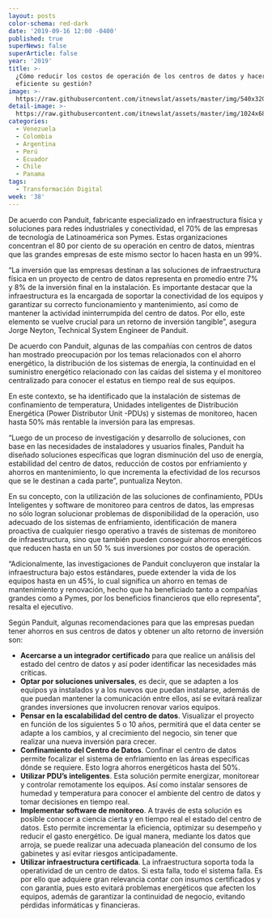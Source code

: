```yaml
---
layout: posts
color-schema: red-dark
date: '2019-09-16 12:00 -0400'
published: true
superNews: false
superArticle: false
year: '2019'
title: >-
  ¿Cómo reducir los costos de operación de los centros de datos y hacer más
  eficiente su gestión?
image: >-
  https://raw.githubusercontent.com/itnewslat/assets/master/img/540x320/Centro-de-Datos-Panduit-p.jpg
detail-image: >-
  https://raw.githubusercontent.com/itnewslat/assets/master/img/1024x680/Centro-de-Datos-Panduit-g.jpg
categories:
  - Venezuela
  - Colombia
  - Argentina
  - Perú
  - Ecuador
  - Chile
  - Panama
tags:
  - Transformación Digital
week: '38'
---
```

De acuerdo con Panduit, fabricante especializado en infraestructura física y soluciones para redes industriales y conectividad, el 70% de las empresas de tecnología de Latinoamérica son Pymes. Estas organizaciones concentran el 80 por ciento de su operación en centro de datos, mientras que las grandes empresas de este mismo sector lo hacen hasta en un 99%.

“La inversión que las empresas destinan a las soluciones de infraestructura física en un proyecto de centro de datos representa en promedio entre 7% y 8% de la inversión final en la instalación. Es importante destacar que la infraestructura es la encargada de soportar la conectividad de los equipos y garantizar su correcto funcionamiento y mantenimiento, así como de mantener la actividad ininterrumpida del centro de datos. Por ello, este elemento se vuelve crucial para un retorno de inversión tangible”, asegura Jorge Neyton, Technical System Engineer de Panduit.

De acuerdo con Panduit, algunas de las compañías con centros de datos han mostrado preocupación por los temas relacionados con el ahorro energético, la distribución de los sistemas de energía, la continuidad en el suministro energético relacionado con las caídas del sistema y el monitoreo centralizado para conocer el estatus en tiempo real de sus equipos.

En este contexto, se ha identificado que la instalación de sistemas de confinamiento de temperatura, Unidades inteligentes de Distribución Energética (Power Distributor Unit -PDUs) y sistemas de monitoreo, hacen hasta 50% más rentable la inversión para las empresas.

“Luego de un proceso de investigación y desarrollo de soluciones, con base en las necesidades de instaladores y usuarios finales, Panduit ha diseñado soluciones específicas que logran disminución del uso de energía, estabilidad del centro de datos, reducción de costos por enfriamiento y ahorros en mantenimiento, lo que incrementa la efectividad de los recursos que se le destinan a cada parte”, puntualiza Neyton. 

En su concepto, con la utilización de las soluciones de confinamiento, PDUs Inteligentes y software de monitoreo para centros de datos, las empresas no sólo logran solucionar problemas de disponibilidad de la operación, uso adecuado de los sistemas de enfriamiento, identificación de manera proactiva de cualquier riesgo operativo a través de sistemas de monitoreo de infraestructura, sino que también pueden conseguir ahorros energéticos que reducen hasta en un 50 % sus inversiones por costos de operación.

“Adicionalmente, las investigaciones de Panduit concluyeron que instalar la infraestructura bajo estos estándares, puede extender la vida de los equipos hasta en un 45%, lo cual significa un ahorro en temas de mantenimiento y renovación, hecho que ha beneficiado tanto a compañías grandes como a Pymes, por los beneficios financieros que ello representa”, resalta el ejecutivo.

Según Panduit, algunas recomendaciones para que las empresas puedan tener ahorros en sus centros de datos y obtener un alto retorno de inversión son:

-	**Acercarse a un integrador certificado** para que realice un análisis del estado del centro de datos y así poder identificar las necesidades más críticas.
-	**Optar por soluciones universales**, es decir, que se adapten a los equipos ya instalados y a los nuevos que puedan instalarse, además de que puedan mantener la comunicación entre ellos, así se evitará realizar grandes inversiones que involucren renovar varios equipos.
-	**Pensar en la escalabilidad del centro de datos**. Visualizar el proyecto en función de los siguientes 5 o 10 años, permitirá que el data center se adapte a los cambios, y al crecimiento del negocio, sin tener que realizar una nueva inversión para crecer.
-	**Confinamiento del Centro de Datos**. Confinar el centro de datos permite focalizar el sistema de enfriamiento en las áreas específicas dónde se requiere. Esto logra ahorros energéticos hasta del 50%.
-	**Utilizar PDU’s inteligentes**. Esta solución permite energizar, monitorear y controlar remotamente los equipos. Así como instalar sensores de humedad y temperatura para conocer el ambiente del centro de datos y tomar decisiones en tiempo real.
-	**Implementar software de monitoreo**. A través de esta solución es posible conocer a ciencia cierta y en tiempo real el estado del centro de datos. Esto permite incrementar la eficiencia, optimizar su desempeño y reducir el gasto energético. De igual manera, mediante los datos que arroja, se puede realizar una adecuada planeación del consumo de los gabinetes y así evitar riesgos anticipadamente.
-	**Utilizar infraestructura certificada**. La infraestructura soporta toda la operatividad de un centro de datos. Si esta falla, todo el sistema falla. Es por ello que adquiere gran relevancia contar con insumos certificados y con garantía, pues esto evitará problemas energéticos que afecten los equipos, además de garantizar la continuidad de negocio, evitando pérdidas informáticas y financieras.